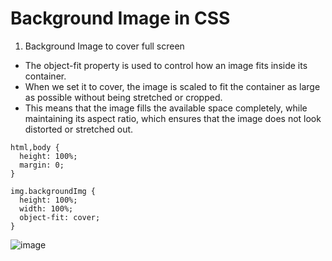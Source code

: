 # Background Image in CSS

1. Background Image to cover full screen
- The object-fit property is used to control how an image fits inside its container. 
- When we set it to cover, the image is scaled to fit the container as large as possible without being stretched or cropped. 
- This means that the image fills the available space completely, while maintaining its aspect ratio, which ensures that the image does not look distorted or stretched out.

```
html,body {
  height: 100%;
  margin: 0;
}

img.backgroundImg {
  height: 100%;
  width: 100%;
  object-fit: cover;
}
```

![image](https://user-images.githubusercontent.com/125631878/233698273-4e22c42e-3ce0-4552-b2a1-fe3da371aea5.png)
